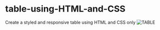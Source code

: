 # table-using-HTML-and-CSS
Create a styled and responsive table using HTML and CSS only 
![TABLE](https://github.com/VINITCHAVDA/table-using-HTML-and-CSS/assets/146835471/55b35146-dc6b-48c5-80ca-34d507728940)
